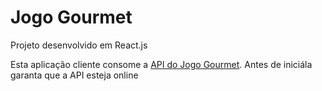 # Jogo Gourmet

Projeto desenvolvido em React.js

Esta aplicação cliente consome a [API do Jogo Gourmet](https://github.com/thyagodias/api-gourmet-game). Antes de iniciála garanta que a API esteja online
